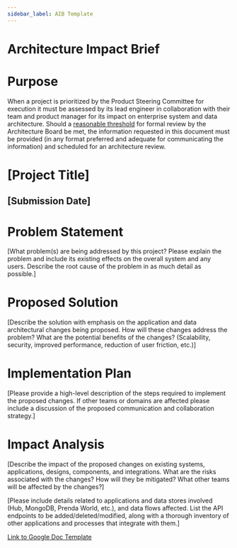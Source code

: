 ```yaml
---
sidebar_label: AIB Template
---
```


# Architecture Impact Brief


# Purpose

When a project is prioritized by the Product Steering Committee for execution it must be assessed by its lead engineer in collaboration with their team and product manager for its impact on enterprise system and data architecture. Should a [reasonable threshold](https://docs.google.com/document/u/0/d/167U8vC_FWK6vLUbhuxGzCcUmXyo5jcKqtPg3UcB0QEg/edit) for formal review by the Architecture Board be met, the information requested in this document must be provided (in any format preferred and adequate for communicating the information) and scheduled for an architecture review. 


# [Project Title]


## [Submission Date]


# Problem Statement

[What problem(s) are being addressed by this project? Please explain the problem and include its existing effects on the overall system and any users. Describe the root cause of the problem in as much detail as possible.]


# Proposed Solution

[Describe the solution with emphasis on the application and data architectural changes being proposed. How will these changes address the problem? What are the potential benefits of the changes? (Scalability, security, improved performance, reduction of user friction, etc.)]


# Implementation Plan

[Please provide a high-level description of the steps required to implement the proposed changes. If other teams or domains are affected please include a discussion of the proposed communication and collaboration strategy.]


# Impact Analysis

[Describe the impact of the proposed changes on existing systems, applications, designs, components, and integrations. What are the risks associated with the changes? How will they be mitigated? What other teams will be affected by the changes?] 

[Please include details related to applications and data stores involved (Hub, MongoDB, Prenda World, etc.), and data flows affected. List the API endpoints to be added/deleted/modified, along with a thorough inventory of other applications and processes that integrate with them.]



[Link to Google Doc Template](https://docs.google.com/document/d/1j5yXUB9iWru07ExvbxbQjj6y1qSfIfh_kJ8qH42ojqE/edit#heading=h.2sgh0x4lz5s)
